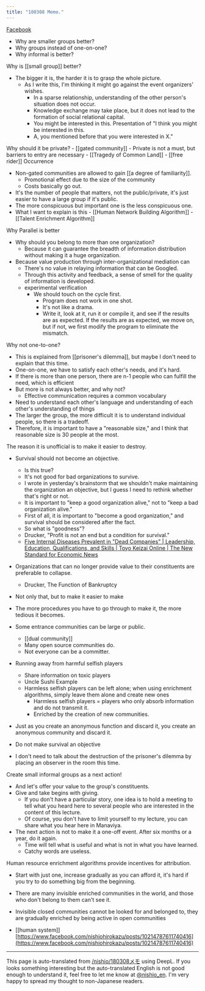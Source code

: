 ```yaml
---
title: "180308 Memo."
---
```


[Facebook](https://www.facebook.com/nishiohirokazu/posts/10214781253701469)
- Why are smaller groups better?
- Why groups instead of one-on-one?
- Why informal is better?

Why is [[small group]] better?
- The bigger it is, the harder it is to grasp the whole picture.
    - As I write this, I'm thinking it might go against the event organizers' wishes.
        - In a sparse relationship, understanding of the other person's situation does not occur.
        - Knowledge exchange may take place, but it does not lead to the formation of social relational capital.
        - You might be interested in this. Presentation of "I think you might be interested in this.
        - A, you mentioned before that you were interested in X."

Why should it be private?
    - [[gated community]]
    - Private is not a must, but barriers to entry are necessary
        - [[Tragedy of Common Land]]
        - [[free rider]] Occurrence
- Non-gated communities are allowed to gain [[a degree of familiarity]].
    - Promotional effect due to the size of the community
    - Costs basically go out.
- It's the number of people that matters, not the public/private, it's just easier to have a large group if it's public.
- The more conspicuous but important one is the less conspicuous one.
- What I want to explain is this
        - [[Human Network Building Algorithm]]
        - [[Talent Enrichment Algorithm]]

Why Parallel is better
- Why should you belong to more than one organization?
    - Because it can guarantee the breadth of information distribution without making it a huge organization.
- Because value production through inter-organizational mediation can
    - There's no value in relaying information that can be Googled.
    - Through this activity and feedback, a sense of smell for the quality of information is developed.
    - experimental verification
        - We should touch on the cycle first.
            - Program does not work in one shot.
            - It's not like a drama.
            - Write it, look at it, run it or compile it, and see if the results are as expected. If the results are as expected, we move on, but if not, we first modify the program to eliminate the mismatch.

Why not one-to-one?
- This is explained from [[prisoner's dilemma]], but maybe I don't need to explain that this time.
- One-on-one, we have to satisfy each other's needs, and it's hard.
- If there is more than one person, there are n-1 people who can fulfill the need, which is efficient
- But more is not always better, and why not?
    - Effective communication requires a common vocabulary
- Need to understand each other's language and understanding of each other's understanding of things
- The larger the group, the more difficult it is to understand individual people, so there is a tradeoff.
- Therefore, it is important to have a "reasonable size," and I think that reasonable size is 30 people at the most.

The reason it is unofficial is to make it easier to destroy.
- Survival should not become an objective.
    - Is this true?
    - It's not good for bad organizations to survive.
    - I wrote in yesterday's brainstorm that we shouldn't make maintaining the organization an objective, but I guess I need to rethink whether that's right or not.
    - It is important to "keep a good organization alive," not to "keep a bad organization alive."
    - First of all, it is important to "become a good organization," and survival should be considered after the fact.
    - So what is "goodness"?
    - Drucker, "Profit is not an end but a condition for survival."
    - [Five Internal Diseases Prevalent in "Dead Companies" | Leadership, Education, Qualifications, and Skills | Toyo Keizai Online | The New Standard for Economic News](http://toyokeizai.net/articles/amp/211206?display=b&_event=read-body)
- Organizations that can no longer provide value to their constituents are preferable to collapse.
    - Drucker, The Function of Bankruptcy
- Not only that, but to make it easier to make
- The more procedures you have to go through to make it, the more tedious it becomes.
- Some entrance communities can be large or public.
    - [[dual community]]
    - Many open source communities do.
    - Not everyone can be a committer.

- Running away from harmful selfish players
    - Share information on toxic players
    - Uncle Sushi Example
    - Harmless selfish players can be left alone; when using enrichment algorithms, simply leave them alone and create new ones
        - Harmless selfish players = players who only absorb information and do not transmit it.
        - Enriched by the creation of new communities.
- Just as you create an anonymous function and discard it, you create an anonymous community and discard it.
- Do not make survival an objective
- I don't need to talk about the destruction of the prisoner's dilemma by placing an observer in the room this time.

Create small informal groups as a next action!
- And let's offer your value to the group's constituents.
- Give and take begins with giving.
    - If you don't have a particular story, one idea is to hold a meeting to tell what you heard here to several people who are interested in the content of this lecture.
    - Of course, you don't have to limit yourself to my lecture, you can share what you hear here in Manaviya.
- The next action is not to make it a one-off event. After six months or a year, do it again.
    - Time will tell what is useful and what is not in what you have learned.
    - Catchy words are useless.

Human resource enrichment algorithms provide incentives for attribution.
- Start with just one, increase gradually as you can afford it, it's hard if you try to do something big from the beginning.
- There are many invisible enriched communities in the world, and those who don't belong to them can't see it.
- Invisible closed communities cannot be looked for and belonged to, they are gradually enriched by being active in open communities

- [[human system]]
[https://www.facebook.com/nishiohirokazu/posts/10214787611740416](https://www.facebook.com/nishiohirokazu/posts/10214787611740416)

---
This page is auto-translated from [/nishio/180308メモ](https://scrapbox.io/nishio/180308メモ) using DeepL. If you looks something interesting but the auto-translated English is not good enough to understand it, feel free to let me know at [@nishio_en](https://twitter.com/nishio_en). I'm very happy to spread my thought to non-Japanese readers.